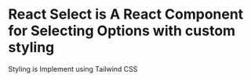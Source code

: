# React Select is A React Component for Selecting Options with custom styling

Styling is Implement using Tailwind CSS

